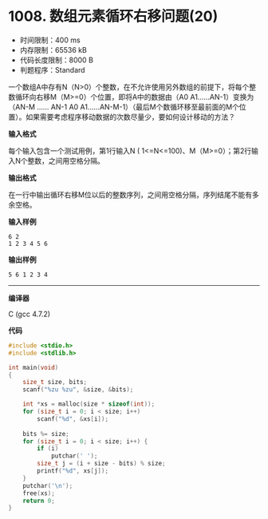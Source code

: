 # 1008. 数组元素循环右移问题(20)

- 时间限制：400 ms
- 内存限制：65536 kB
- 代码长度限制：8000 B
- 判题程序：Standard

一个数组A中存有N（N>0）个整数，在不允许使用另外数组的前提下，将每个整数循环向右移M（M>=0）个位置，即将A中的数据由（A0 A1……AN-1）变换为（AN-M …… AN-1 A0 A1……AN-M-1）（最后M个数循环移至最前面的M个位置）。如果需要考虑程序移动数据的次数尽量少，要如何设计移动的方法？

**输入格式**

每个输入包含一个测试用例，第1行输入N ( 1<=N<=100)、M（M>=0）；第2行输入N个整数，之间用空格分隔。

**输出格式**

在一行中输出循环右移M位以后的整数序列，之间用空格分隔，序列结尾不能有多余空格。

**输入样例**

```
6 2
1 2 3 4 5 6
```

**输出样例**

```
5 6 1 2 3 4
```

----------

**编译器**

C (gcc 4.7.2)

**代码**

```c
#include <stdio.h>
#include <stdlib.h>

int main(void)
{
	size_t size, bits;
	scanf("%zu %zu", &size, &bits);

	int *xs = malloc(size * sizeof(int));
	for (size_t i = 0; i < size; i++)
		scanf("%d", &xs[i]);
	
	bits %= size;
	for (size_t i = 0; i < size; i++) {
		if (i)
			putchar(' ');
		size_t j = (i + size - bits) % size;
		printf("%d", xs[j]);
	}
	putchar('\n');
	free(xs);
	return 0;
}
```
